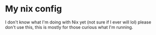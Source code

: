 # My nix config

I don't know what I'm doing with Nix yet (not sure if I ever will lol) please don't use this, this is mostly for those curious what I'm running.
